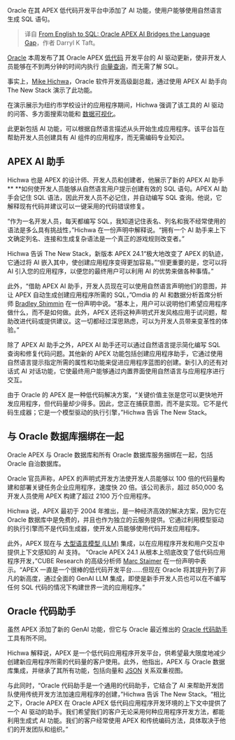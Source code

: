 
<!--
title: 从英语到SQL：Oracle APEX AI弥合语言鸿沟
cover: https://cdn.thenewstack.io/media/2024/06/2fd7afbe-aveedibya-dey-nfzdrkd0zkg-unsplash-1.jpg
-->

Oracle 在其 APEX 低代码开发平台中添加了 AI 功能，使用户能够使用自然语言生成 SQL 语句。

> 译自 [From English to SQL: Oracle APEX AI Bridges the Language Gap](https://thenewstack.io/from-english-to-sql-oracle-apex-ai-bridges-the-language-gap/)，作者 Darryl K Taft。


[Oracle](https://developer.oracle.com/?utm_content=inline+mention) 本周发布了其 Oracle APEX [低代码](https://thenewstack.io/confessions-of-a-low-code-convert/) 开发平台的 AI 驱动更新，使非开发人员能够在不到两分钟的时间内执行 [向量查询](https://thenewstack.io/enhance-your-rag-application-with-advanced-sql-vector-queries/)，而无需了解 SQL。

事实上，[Mike Hichwa](https://www.linkedin.com/in/michael-hichwa-2a64466/)，Oracle 软件开发高级副总裁，通过使用 APEX AI 助手向 The New Stack 演示了此功能。

在演示展示为纽约市学校设计的应用程序期间，Hichwa 强调了该工具的 AI 驱动的问答、多方面搜索功能和 [数据可视化](https://thenewstack.io/7-best-practices-for-data-visualization/)。

此更新包括 AI 功能，可以根据自然语言描述从头开始生成应用程序。该平台旨在帮助开发人员创建具有 AI 组件的应用程序，而无需编码专业知识。

## APEX AI 助手

Hichwa 也是 APEX 的设计师、开发人员和创建者，他展示了新的 APEX AI 助手** **如何使开发人员能够从自然语言用户提示创建有效的 SQL 语句。APEX AI 助手会记住 SQL 语法，因此开发人员不必记住，并自动编写 SQL 查询。他说，它解释现有代码并建议可以一键采用的代码错误修复。

“作为一名开发人员，每天都编写 SQL，我知道记住表名、列名和我不经常使用的语法是多么具有挑战性，”Hichwa 在一份声明中解释说。“拥有一个 AI 助手来上下文确定列名、连接和生成复杂语法是一个真正的游戏规则改变者。”

Hichwa 告诉 The New Stack，新版本 APEX 24.1“极大地改变了 APEX 的轨迹，它通过将 AI 嵌入其中，使创建应用程序变得更加容易。”“但更重要的是，您可以将 AI 引入您的应用程序，以便您的最终用户可以利用 AI 的优势来做各种事情。”

此外，“借助 APEX AI 助手，开发人员现在可以使用自然语言声明他们的意图，并让 APEX 自动生成创建应用程序所需的 SQL，”Omdia 的 AI 和数据分析首席分析师 [Bradley Shimmin](https://www.linkedin.com/in/bradshimmin/) 在一份声明中说。“基本上，用户可以说明他们希望应用程序做什么，而不是如何做。此外，APEX 还将这种声明式开发风格应用于试问题，帮助改进代码或提供建议。这一切都经过深思熟虑，可以为开发人员带来变革性的体验。”

除了 APEX AI 助手之外，APEX AI 助手还可以通过自然语言提示简化编写 SQL 查询和修复代码问题。其他新的 APEX 功能包括创建应用程序助手，它通过使用自然语言提示指定所需的属性和功能来促进应用程序蓝图的创建。新引入的还有对话式 AI 对话功能，它使最终用户能够通过内置界面使用自然语言与应用程序进行交互。

由于 Oracle 的 APEX 是一种低代码解决方案，“关键价值主张是您可以更快地开发应用程序，但代码量却少得多。因此，您正在捕获意图，而不是实现。它不是代码生成器；它是一个模型驱动的执行引擎，”Hichwa 告诉 The New Stack。

## 与 Oracle 数据库捆绑在一起

Oracle APEX 与 Oracle 数据库和所有 Oracle 数据库服务捆绑在一起，包括 Oracle 自治数据库。

Oracle 官员声称，APEX 的声明式开发方法使开发人员能够以 100 倍的代码量构建和部署关键任务企业应用程序，速度快 20 倍。该公司表示，超过 850,000 名开发人员使用 APEX 构建了超过 2100 万个应用程序。

Hichwa 说，APEX 最初于 2004 年推出，是一种经济高效的解决方案，因为它在 Oracle 数据库中是免费的，并且也作为独立的云服务提供。它通过利用模型驱动的执行引擎而不是代码生成器，使开发人员能够使用代码开发应用程序。

此外，APEX 现在与 [大型语言模型 (LLM)](https://thenewstack.io/llm/) 集成，以在应用程序开发和用户交互中提供上下文感知的 AI 支持。
“Oracle APEX 24.1 从根本上彻底改变了低代码应用程序开发，”CUBE Research 的高级分析师 [Marc Staimer](https://www.linkedin.com/in/marc-staimer-b9497/) 在一份声明中表示。“APEX 一直是一个很棒的低代码开发平台……但现在 Oracle 将其提升到了非凡的新高度，通过全面的 GenAI LLM 集成，即使是新手开发人员也可以在不编写任何 SQL 代码的情况下构建世界一流的应用程序。”

## Oracle 代码助手

虽然 APEX 添加了新的 GenAI 功能，但它与 Oracle 最近推出的 [Oracle 代码助手](https://thenewstack.io/oracles-code-assist-fashionably-late-to-the-genai-party/) 工具有所不同。

Hichwa 解释说，APEX 是一个低代码应用程序开发平台，供希望最大限度地减少创建新应用程序所需的代码量的客户使用。此外，他指出，APEX 与 Oracle 数据库集成，并继承了其所有功能，包括向量和 [JSON](https://thenewstack.io/an-introduction-to-json/) 关系双重视图。

与此同时，“Oracle 代码助手是一个通用的代码助手，它结合了 AI 来帮助开发团队使用传统开发方法加速应用程序的创建，”Hichwa 告诉 The New Stack。“相比之下，Oracle APEX 在 Oracle APEX 低代码应用程序开发环境的上下文中提供了一个 AI 驱动的助手。我们希望我们的客户无论采用何种应用程序开发方法，都能利用生成式 AI 功能。我们的客户经常使用 APEX 和传统编码方法，具体取决于他们的开发团队和组织。”
